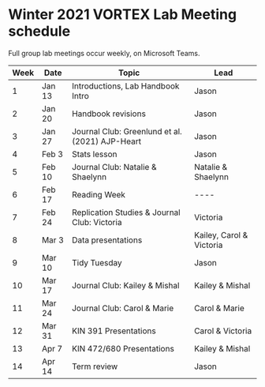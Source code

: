 # Winter 2021 VORTEX Lab Meeting schedule

Full group lab meetings occur weekly, on Microsoft Teams.

| Week | Date | Topic | Lead |
| ---- | ---- | ---- | ---- |
| 1 | Jan 13 | Introductions, Lab Handbook Intro | Jason |
| 2 | Jan 20 | Handbook revisions | Jason |
| 3 | Jan 27 | Journal Club: Greenlund et al. (2021) AJP-Heart | Jason |
| 4 | Feb 3 | Stats lesson | Jason |
| 5 | Feb 10 | Journal Club: Natalie & Shaelynn | Natalie & Shaelynn |
| 6 | Feb 17 | Reading Week | ---- |
| 7 | Feb 24 | Replication Studies & Journal Club: Victoria | Victoria |
| 8 | Mar 3 | Data presentations | Kailey, Carol & Victoria |
| 9 | Mar 10 | Tidy Tuesday | Jason |
| 10 | Mar 17 | Journal Club: Kailey & Mishal | Kailey & Mishal |
| 11 | Mar 24 | Journal Club: Carol & Marie | Carol & Marie |
| 12 | Mar 31 | KIN 391 Presentations | Carol & Victoria |
| 13 | Apr 7 | KIN 472/680 Presentations | Kailey & Mishal |
| 14 | Apr 14 | Term review | Jason |
